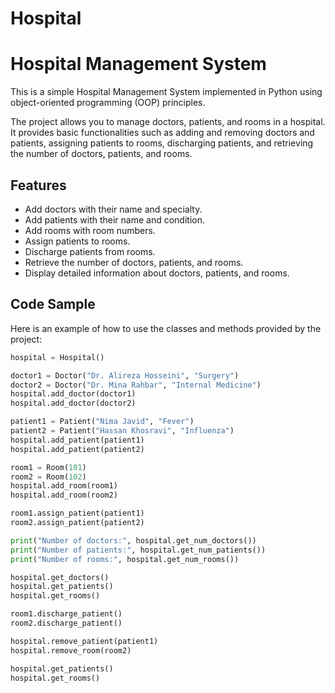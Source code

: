 # Hospital

# Hospital Management System

This is a simple Hospital Management System implemented in Python using object-oriented programming (OOP) principles.

The project allows you to manage doctors, patients, and rooms in a hospital. It provides basic functionalities such as adding and removing doctors and patients, assigning patients to rooms, discharging patients, and retrieving the number of doctors, patients, and rooms.

## Features

- Add doctors with their name and specialty.
- Add patients with their name and condition.
- Add rooms with room numbers.
- Assign patients to rooms.
- Discharge patients from rooms.
- Retrieve the number of doctors, patients, and rooms.
- Display detailed information about doctors, patients, and rooms.

## Code Sample

Here is an example of how to use the classes and methods provided by the project:

```python
hospital = Hospital()

doctor1 = Doctor("Dr. Alireza Hosseini", "Surgery")
doctor2 = Doctor("Dr. Mina Rahbar", "Internal Medicine")
hospital.add_doctor(doctor1)
hospital.add_doctor(doctor2)

patient1 = Patient("Nima Javid", "Fever")
patient2 = Patient("Hassan Khosravi", "Influenza")
hospital.add_patient(patient1)
hospital.add_patient(patient2)

room1 = Room(101)
room2 = Room(102)
hospital.add_room(room1)
hospital.add_room(room2)

room1.assign_patient(patient1)
room2.assign_patient(patient2)

print("Number of doctors:", hospital.get_num_doctors())
print("Number of patients:", hospital.get_num_patients())
print("Number of rooms:", hospital.get_num_rooms())

hospital.get_doctors()
hospital.get_patients()
hospital.get_rooms()

room1.discharge_patient()
room2.discharge_patient()

hospital.remove_patient(patient1)
hospital.remove_room(room2)

hospital.get_patients()
hospital.get_rooms()
